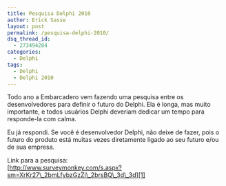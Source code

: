 ```yaml
---
title: Pesquisa Delphi 2010
author: Erick Sasse
layout: post
permalink: /pesquisa-delphi-2010/
dsq_thread_id:
  - 273494284
categories:
  - Delphi
tags:
  - Delphi
  - Delphi 2010
---
```

Todo ano a Embarcadero vem fazendo uma pesquisa entre os desenvolvedores para definir o futuro do Delphi. Ela é longa, mas muito importante, e todos usuários Delphi deveriam dedicar um tempo para responde-la com calma.

Eu já respondi. Se você é desenvolvedor Delphi, não deixe de fazer, pois o futuro do produto está muitas vezes diretamente ligado ao seu futuro e/ou de sua empresa.

Link para a pesquisa:  
[http://www.surveymonkey.com/s.aspx?sm=XrKr27\_2bmLfybzGzZi\_2brsBQ\_3d\_3d][1]

 [1]: http://www.surveymonkey.com/s.aspx?sm=XrKr27_2bmLfybzGzZi_2brsBQ_3d_3d